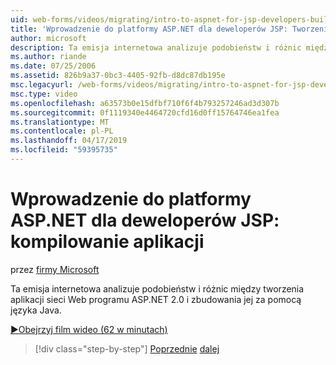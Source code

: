 ```yaml
---
uid: web-forms/videos/migrating/intro-to-aspnet-for-jsp-developers-building-applications
title: 'Wprowadzenie do platformy ASP.NET dla deweloperów JSP: Tworzenie aplikacji | Dokumentacja firmy Microsoft'
author: microsoft
description: Ta emisja internetowa analizuje podobieństw i różnic między tworzenia aplikacji sieci Web programu ASP.NET 2.0 i zbudowania jej za pomocą języka Java.
ms.author: riande
ms.date: 07/25/2006
ms.assetid: 826b9a37-0bc3-4405-92fb-d8dc87db195e
msc.legacyurl: /web-forms/videos/migrating/intro-to-aspnet-for-jsp-developers-building-applications
msc.type: video
ms.openlocfilehash: a63573b0e15dfbf710f6f4b793257246ad3d307b
ms.sourcegitcommit: 0f1119340e4464720cfd16d0ff15764746ea1fea
ms.translationtype: MT
ms.contentlocale: pl-PL
ms.lasthandoff: 04/17/2019
ms.locfileid: "59395735"
---
```

# <a name="intro-to-aspnet-for-jsp-developers-building-applications"></a>Wprowadzenie do platformy ASP.NET dla deweloperów JSP: kompilowanie aplikacji

przez [firmy Microsoft](https://github.com/microsoft)

Ta emisja internetowa analizuje podobieństw i różnic między tworzenia aplikacji sieci Web programu ASP.NET 2.0 i zbudowania jej za pomocą języka Java.

[&#9654;Obejrzyj film wideo (62 w minutach)](https://channel9.msdn.com/Blogs/ASP-NET-Site-Videos/intro-to-aspnet-for-jsp-developers-building-applications)

> [!div class="step-by-step"]
> [Poprzednie](intro-to-aspnet-for-jsp-developers-welcome-to-aspnet-20.md)
> [dalej](intro-to-aspnet-for-coldfusion-developers-adding-aspnet-to-your-repertoire.md)
